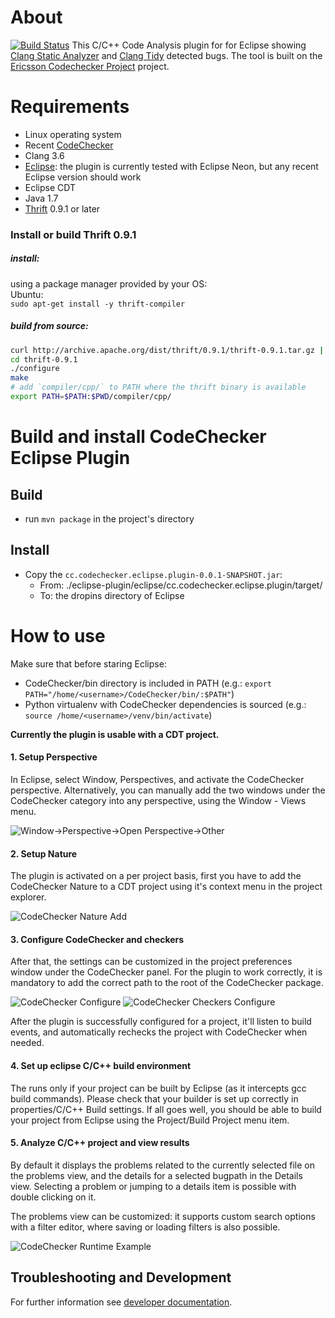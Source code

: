 # About

[![Build Status](https://travis-ci.org/Ericsson/CodeCheckerEclipsePlugin.svg?branch=master)](https://travis-ci.org/Ericsson/CodeCheckerEclipsePlugin)
This C/C++ Code Analysis plugin for for Eclipse showing [Clang Static Analyzer](http://clang-analyzer.llvm.org/) and [Clang Tidy](http://clang.llvm.org/extra/clang-tidy/) detected bugs. The tool is built on the [Ericsson Codechecker Project]( https://github.com/Ericsson/codechecker) project.  

# Requirements

* Linux operating system
* Recent [CodeChecker](https://github.com/Ericsson/codechecker)
* Clang 3.6
* [Eclipse](www.eclipse.org): the plugin is currently tested with Eclipse Neon, but any recent Eclipse version should work
* Eclipse CDT
* Java 1.7
* [Thrift](https://thrift.apache.org/) 0.9.1 or later

### Install or build Thrift 0.9.1
##### install:
using a package manager provided by your OS:  
Ubuntu:  
```sudo apt-get install -y thrift-compiler```

##### build from source:
~~~~~~~~.sh
curl http://archive.apache.org/dist/thrift/0.9.1/thrift-0.9.1.tar.gz | tar zx
cd thrift-0.9.1
./configure
make
# add `compiler/cpp/` to PATH where the thrift binary is available
export PATH=$PATH:$PWD/compiler/cpp/
~~~~~~~~



# Build and install CodeChecker Eclipse Plugin
## Build
* run `mvn package` in the project's directory

## Install
* Copy the `cc.codechecker.eclipse.plugin-0.0.1-SNAPSHOT.jar`:
    * From: ./eclipse-plugin/eclipse/cc.codechecker.eclipse.plugin/target/
    * To: the dropins directory of Eclipse

# How to use
Make sure that before staring Eclipse:

* CodeChecker/bin directory is included in PATH (e.g.: `export PATH="/home/<username>/CodeChecker/bin/:$PATH"`)
* Python virtualenv with CodeChecker dependencies is sourced (e.g.: `source /home/<username>/venv/bin/activate`)

__Currently the plugin is usable with a CDT project.__

#### 1. Setup Perspective
In Eclipse, select Window, Perspectives, and activate the CodeChecker perspective.
Alternatively, you can manually add the two windows under the CodeChecker category into any perspective, using the Window - Views menu.

![Window->Perspective->Open Perspective->Other](docs/allperspective.png)

#### 2. Setup Nature
The plugin is activated on a per project basis, first you have to add the CodeChecker Nature to a CDT project using it's context menu in the project explorer.

![CodeChecker Nature Add](docs/nature.png)

#### 3. Configure CodeChecker and checkers
After that, the settings can be customized in the project preferences window under the CodeChecker panel. For the plugin to work correctly, it is mandatory to add the correct path to the root of the CodeChecker package.

![CodeChecker Configure](docs/config.png)
![CodeChecker Checkers Configure](docs/checkershow.png)

After the plugin is successfully configured for a project, it'll listen to build events, and automatically rechecks the project with CodeChecker when needed.

#### 4. Set up eclipse C/C++ build environment

The runs only if your project can be built by Eclipse (as it intercepts gcc build commands).
Please check that your builder is set up correctly in properties/C/C++ Build settings.
If all goes well, you should be able to build your project from Eclipse using the Project/Build Project menu item.

#### 5. Analyze C/C++ project and view results
By default it displays the problems related to the currently selected file on the problems view, and the details for a selected bugpath in the Details view. Selecting a problem or jumping to a details item is possible with double clicking on it.

The problems view can be customized: it supports custom search options with a filter editor, where saving or loading filters is also possible.

![CodeChecker Runtime Example](docs/example.png)

## Troubleshooting and Development

For further information see [developer documentation](docs/developer.md).
